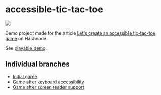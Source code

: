 # accessible-tic-tac-toe

![](https://user-images.githubusercontent.com/478770/144205539-955b5854-830e-44f2-ac1e-105c43d17f69.png)

Demo project made for the article [Let's create an accessible tic-tac-toe game](https://savvasstephanides.hashnode.dev/lets-create-an-accessible-tic-tac-toe-game) on Hashnode.

See [playable demo](https://savvas.me/stuff/accessible-tictactoe/).

## Individual branches

* [Initial game](https://github.com/SavvasStephanides/accessible-tic-tac-toe/tree/initial-game)
* [Game after keyboard accessibility](https://github.com/SavvasStephanides/accessible-tic-tac-toe/tree/keyboard-a11y)
* [Game after screen reader support](https://github.com/SavvasStephanides/accessible-tic-tac-toe/tree/screen-reader-support)

